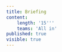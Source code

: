 ```yaml
---
title: Briefing
content:
    length: '15'''
    teams: 'All in'
published: true
visible: true
---
```


